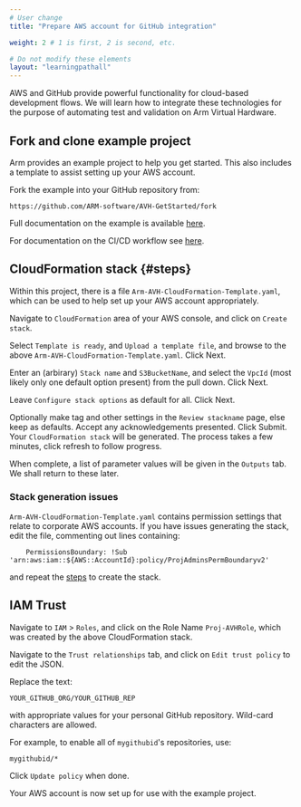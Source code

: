 ```yaml
---
# User change
title: "Prepare AWS account for GitHub integration"

weight: 2 # 1 is first, 2 is second, etc.

# Do not modify these elements
layout: "learningpathall"
---
```

AWS and GitHub provide powerful functionality for cloud-based development flows. We will learn how to integrate these technologies for the purpose of automating test and validation on Arm Virtual Hardware.

## Fork and clone example project

Arm provides an example project to help you get started. This also includes a template to assist setting up your AWS account.

Fork the example into your GitHub repository from:
```url
https://github.com/ARM-software/AVH-GetStarted/fork
```
Full documentation on the example is available [here](https://arm-software.github.io/AVH/main/examples/html/GetStarted.html).

For documentation on the CI/CD workflow see [here](https://arm-software.github.io/AVH/main/examples/html/GetStarted.html#GS_SetupCI).

## CloudFormation stack {#steps}

Within this project, there is a file `Arm-AVH-CloudFormation-Template.yaml`, which can be used to help set up your AWS account appropriately.

Navigate to `CloudFormation` area of your AWS console, and click on `Create stack`.

Select `Template is ready`, and `Upload a template file`, and browse to the above `Arm-AVH-CloudFormation-Template.yaml`. Click Next.

Enter an (arbirary) `Stack name` and `S3BucketName`, and select the `VpcId` (most likely only one default option present) from the pull down. Click Next.

Leave `Configure stack options` as default for all. Click Next.

Optionally make tag and other settings in the `Review stackname` page, else keep as defaults. Accept any acknowledgements presented. Click Submit. Your `CloudFormation stack` will be generated. The process takes a few minutes, click refresh to follow progress.

When complete, a list of parameter values will be given in the `Outputs` tab. We shall return to these later.

### Stack generation issues

`Arm-AVH-CloudFormation-Template.yaml` contains permission settings that relate to corporate AWS accounts. If you have issues generating the stack, edit the file, commenting out lines containing:
```console
    PermissionsBoundary: !Sub 'arn:aws:iam::${AWS::AccountId}:policy/ProjAdminsPermBoundaryv2'
```
and repeat the [steps](#steps) to create the stack.

## IAM Trust

Navigate to `IAM` > `Roles`, and click on the Role Name `Proj-AVHRole`, which was created by the above CloudFormation stack.

Navigate to the `Trust relationships` tab, and click on `Edit trust policy` to edit the JSON.

Replace the text:
```console
YOUR_GITHUB_ORG/YOUR_GITHUB_REP
```
with appropriate values for your personal GitHub repository. Wild-card characters are allowed.

For example, to enable all of `mygithubid`'s repositories, use:
```console
mygithubid/*
```
Click `Update policy` when done.

Your AWS account is now set up for use with the example project.
